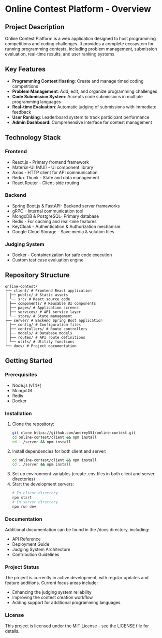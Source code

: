 # Online Contest Platform - Overview

## Project Description
Online Contest Platform is a web application designed to host programming competitions and coding challenges. It provides a complete ecosystem for running programming contests, including problem management, submission evaluation, real-time results, and user ranking systems.

## Key Features
- **Programming Contest Hosting**: Create and manage timed coding competitions
- **Problem Management**: Add, edit, and organize programming challenges
- **Code Submission System**: Accepts code submissions in multiple programming languages
- **Real-time Evaluation**: Automatic judging of submissions with immediate feedback
- **User Ranking**: Leaderboard system to track participant performance
- **Admin Dashboard**: Comprehensive interface for contest management

## Technology Stack
### Frontend
- React.js - Primary frontend framework
- Material-UI (MUI) - UI component library
- Axios - HTTP client for API communication
- Redux Thunk - State and data management
- React Router - Client-side routing

### Backend
- Spring Boot.js & FastAPI- Backend server frameworks
- gRPC - Internal communication tool
- MongoDB & PostgreSQL- Primary database
- Redis - For caching and real-time features
- KeyCloak - Authentication & Authorization mechanism
- Google Cloud Storage - Save media & solution files
### Judging System
- Docker - Containerization for safe code execution
- Custom test case evaluation engine

## Repository Structure
````angular2html
online-contest/
├── client/ # Frontend React application
│ ├── public/ # Static assets
│ └── src/ # React source code
│ ├── components/ # Reusable UI components
│ ├── pages/ # Application screens
│ ├── services/ # API service layer
│ └── store/ # State management
├── server/ # Backend Spring Boot application
│ ├── config/ # Configuration files
│ ├── controllers/ # Route controllers
│ ├── models/ # Database models
│ ├── routes/ # API route definitions
│ └── utils/ # Utility functions
└── docs/ # Project documentation
````
## Getting Started
### Prerequisites
- Node.js (v14+)
- MongoDB
- Redis
- Docker

### Installation
1. Clone the repository:
   ```bash
   git clone https://github.com/andrey551/online-contest.git
   cd online-contest/client && npm install
   cd ../server && npm install
   ```
2. Install dependencies for both client and server:
   ```bash
   cd online-contest/client && npm install
   cd ../server && npm install
   ```
3. Set up environment variables (create .env files in both client and server directories)
4. Start the development servers:
   ```bash
   # In client directory
   npm start
   # In server directory
   npm run dev
   ```
### Documentation
Additional documentation can be found in the /docs directory, including:
- API Reference
- Deployment Guide
- Judging System Architecture
- Contribution Guidelines
### Project Status
The project is currently in active development, with regular updates and feature additions. Current focus areas include:
- Enhancing the judging system reliability
- Improving the contest creation workflow
- Adding support for additional programming languages
### License
This project is licensed under the MIT License - see the LICENSE file for details.
